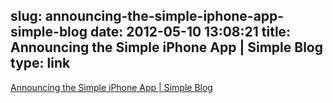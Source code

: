 slug: announcing-the-simple-iphone-app-simple-blog
date: 2012-05-10 13:08:21
title: Announcing the Simple iPhone App | Simple Blog
type: link
---

[Announcing the Simple iPhone App | Simple Blog](https://simple.com/blog/Simple/announcing-the-simple-iphone-app/)
